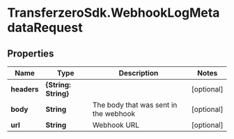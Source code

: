 # TransferzeroSdk.WebhookLogMetadataRequest

## Properties
Name | Type | Description | Notes
------------ | ------------- | ------------- | -------------
**headers** | **{String: String}** |  | [optional] 
**body** | **String** | The body that was sent in the webhook | [optional] 
**url** | **String** | Webhook URL | [optional] 


